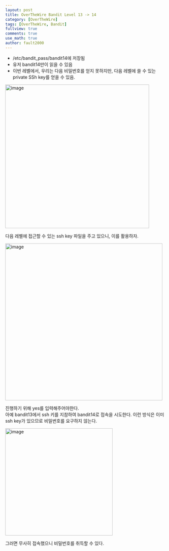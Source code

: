```yaml
---
layout: post
title: OverTheWire Bandit Level 13 -> 14
category: [OverTheWire]
tags: [OverTheWire, Bandit]
fullview: true
comments: true
use_math: true
author: fault2000
---
```


- /etc/bandit_pass/bandit14에 저장됨
- 유저 bandit14만이 읽을 수 있음
- 이번 레벨에서, 우리는 다음 비밀번호를 얻지 못하지만, 다음 레벨에 쓸 수 있는 private SSh key를 얻을 수 있음.

<img width="453" alt="image" src="https://user-images.githubusercontent.com/73513005/190901399-18108c03-08b2-4325-ac36-3e5df3619fb4.png">

다음 레벨에 접근할 수 있는 ssh key 파일을 주고 있으니, 이를 활용하자.  

<img width="495" alt="image" src="https://user-images.githubusercontent.com/73513005/190901445-f0cb4dc0-b104-43e1-81ee-24a9da703a5f.png">

진행하기 위해 yes를 입력해주어야한다.  
아예 bandit13에서 ssh 키를 지참하여 bandit14로 접속을 시도한다. 이런 방식은 이미 ssh key가 있으므로 비밀번호를 요구하지 않는다.  

<img width="338" alt="image" src="https://user-images.githubusercontent.com/73513005/190901521-f8ab2e6b-7d53-4d5f-bab4-3c102099ca34.png">

그러면 무사히 접속했으니 비밀번호를 취득할 수 있다.
